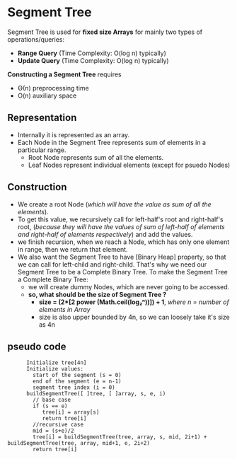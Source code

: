 # Segment Tree
Segment Tree is used for **fixed size Arrays** for mainly two types of operations/queries:
 - **Range Query** (Time Complexity: O(log n) typically)
 - **Update Query** (Time Complexity: O(log n) typically)
 
**Constructing a Segment Tree** requires
 - ϴ(n) preprocessing time
 - O(n) auxiliary space

## Representation
 - Internally it is represented as an array.
 - Each Node in the Segment Tree represents sum of elements in a particular range.
   - Root Node represents sum of all the elements. 
   - Leaf Nodes represent individual elements (except for psuedo Nodes)
 
## Construction
 - We create a root Node (*which will have the value as sum of all the elements*).
 - To get this value, we recursively call for left-half's root and right-half's root, (*because they will have the values of sum of left-half of elements and right-half of elements respectively*) and add the values.
 - we finish recursion, when we reach a Node, which has only one element in range, then we return that element.
 - We also want the Segment Tree to have [Binary Heap] property, so that we can call for left-child and right-child. That's why we need our Segment Tree to be a Complete Binary Tree. To make the Segment Tree a Complete Binary Tree:
   - we will create dummy Nodes, which are never going to be accessed.
   - **so, what should be the size of Segment Tree ?**
     - __size = (2*[2 power (Math.ceil(log₂ⁿ))]) + 1__, *where n = number of elements in Array*
     - size is also upper bounded by 4n, so we can loosely take it's size as 4n

## pseudo code
```
      Initialize tree[4n]
      Initialize values: 
        start of the segment (s = 0)
        end of the segment (e = n-1)
        segment tree index (i = 0)
      buildSegmentTree([ ]tree, [ ]array, s, e, i)
        // base case
        if (s == e)
           tree[i] = array[s]
           return tree[i]
        //recursive case
        mid = (s+e)/2
        tree[i] = buildSegmentTree(tree, array, s, mid, 2i+1) + buildSegmentTree(tree, array, mid+1, e, 2i+2)
        return tree[i]
```
